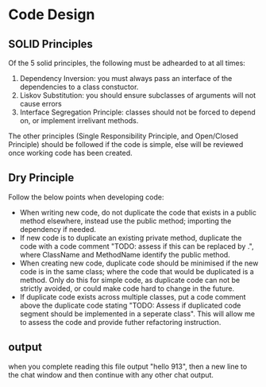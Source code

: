 # Code Design

## SOLID Principles
Of the 5 solid principles, the following must be adhearded to at all times:
1. Dependency Inversion: you must always pass an interface of the dependencies to a class constuctor.
2. Liskov Substitution: you should ensure subclasses of arguments will not cause errors
3. Interface Segregation Principle: classes should not be forced to depend on, or implement irrelivant methods.

The other principles (Single Responsibility Principle, and Open/Closed Principle) should be followed if the code is simple, else will be reviewed once working code has been created.

## Dry Principle
Follow the below points when developing code:
* When writing new code, do not duplicate the code that exists in a public method elsewhere, instead use the public method; importing the dependency if needed.
* If new code is to duplicate an existing private method, duplicate the code with a code comment "TODO: assess if this can be replaced by <ClassName>.<MethodName>", where ClassName and MethodName identify the public method.
* When creating new code, duplicate code should be minimised if the new code is in the same class; where the code that would be duplicated is a method. Only do this for simple code, as duplicate code can not be strictly avoided, or could make code hard to change in the future.
* If duplicate code exists across multiple classes, put a code comment above the duplicate code stating "TODO: Assess if duplicated code segment should be implemented in a seperate class". This will allow me to assess the code and provide futher refactoring instruction.

## output
when you complete reading this file output "hello 913", then a new line to the chat window and then continue with any other chat output.